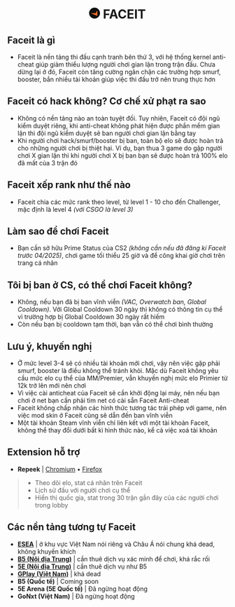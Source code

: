 <h1 align="center"><img width="25px" style="border-radius: 50%" src="https://raw.githubusercontent.com/tori2105/CS2-Ultimate-Guide/refs/heads/main/IMG/faceit.png"> FACEIT</h1>

## Faceit là gì
- Faceit là nền tảng thi đấu cạnh tranh bên thứ 3, với hệ thống kernel anti-cheat giúp giảm thiểu lượng người chơi gian lận trong trận đấu. Chưa dừng lại ở đó, Faceit còn tăng cường ngăn chặn các trường hợp smurf, booster, bắn nhiều tài khoản giúp việc thi đấu trở nên trung thực hơn

## Faceit có hack không? Cơ chế xử phạt ra sao
- Không có nền tảng nào an toàn tuyệt đối. Tuy nhiên, Faceit có đội ngũ kiểm duyệt riêng, khi anti-cheat không phát hiện được phần mềm gian lận thì đội ngũ kiểm duyệt sẽ ban người chơi gian lận bằng tay
- Khi người chơi hack/smurf/booster bị ban, toàn bộ elo sẽ được hoàn trả cho những người chơi bị thiệt hại. Ví dụ, bạn thua 3 game do gặp người chơi X gian lận thì khi người chơi X bị ban bạn sẽ được hoàn trả 100% elo đã mất của 3 trận đó

## Faceit xếp rank như thế nào
- Faceit chia các mức rank theo level, từ level 1 - 10 cho đến Challenger, mặc định là level 4 *(với CSGO là level 3)*

## Làm sao để chơi Faceit
- Bạn cần sở hữu Prime Status của CS2 *(không cần nếu đã đăng kí Faceit trước 04/2025)*, chơi game tối thiểu 25 giờ và để công khai giờ chơi trên trang cá nhân

## Tôi bị ban ở CS, có thể chơi Faceit không?
- Không, nếu bạn đã bị ban vĩnh viễn *(VAC, Overwatch ban, Global Cooldown)*. Với Global Cooldown 30 ngày thì không có thông tin cụ thể vì trường hợp bị Global Cooldown 30 ngày rất hiếm
- Còn nếu bạn bị cooldown tạm thời, bạn vẫn có thể chơi bình thường 
 
## Lưu ý, khuyến nghị
- Ở mức level 3-4 sẽ có nhiều tài khoản mới chơi, vậy nên việc gặp phải smurf, booster là điều không thể tránh khỏi. Mặc dù Faceit không yêu cầu mức elo cụ thể của MM/Premier, vẫn khuyến nghị mức elo Primier từ 12k trở lên mới nên chơi
- Vì việc cài anticheat của Faceit sẽ cần khởi động lại máy, nên nếu bạn chơi ở net bạn cần phải tìm net có cài sẵn Faceit Anti-cheat
- Faceit không chấp nhận các hình thức tương tác trái phép với game, nên việc mod skin ở Faceit cũng sẽ dẫn đến ban vĩnh viễn
- Một tài khoản Steam vĩnh viễn chỉ liên kết với một tài khoản Faceit, không thể thay đổi dưới bất kì hình thức nào, kể cả việc xoá tài khoản

## Extension hỗ trợ
- **Repeek** | <a href="https://chrome.google.com/webstore/detail/repeek/mokknliiomknodkdmpcellamkopbdmao">Chromium</a> • <a href="https://addons.mozilla.org/en-US/firefox/addon/repeek/">Firefox</a>
> - Theo dõi elo, stat cá nhân trên Faceit
> - Lịch sử đấu với người chơi cụ thể
> - Hiển thị quốc gia, stat trong 30 trận gần đây của các người chơi trong lobby

## Các nền tảng tương tự Faceit
- **[ESEA](https://play.esea.net/)** | ở khu vực Việt Nam nói riêng và Châu Á nói chung khá dead, không khuyến khích
- **[B5 (Nội địa Trung)](https://www.b5csgo.plus/)** | cần thuê dịch vụ xác minh để chơi, khá rắc rối
- **[5E (Nội địa Trung)](https://www.5eplay.com/)** | cần thuê dịch vụ như B5
- **[GPlay (Việt Nam)](https://gplay.vn/)** | khá dead
- **B5 (Quốc tế)** | Coming soon
- **5E Arena (5E Quốc tế)** | Đã ngừng hoạt động
- **GoNxt (Việt Nam)** | Đã ngừng hoạt động
